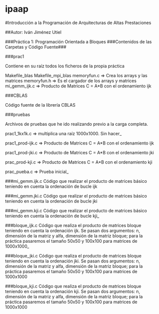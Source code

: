 ipaap
=====

#Introducción a la Programación de Arquitecturas de Altas Prestaciones

##Autor: Iván Jiménez Utiel

###Práctica 1: Programación Orientada a Bloques
###Contenidos de las Carpetas y Código Fuente###

###prac1

Contiene en su raíz todos los ficheros de la propia práctica

Makefile_blas
Makefile_mpi_blas
memoryfun.c		=> Crea los arrays y las matrices
memoryfun.h		=> Es el cargador de los arrays y matrices
mi_gemm_ijk.c   => Producto de Matrices C = A*B con el ordenamiento ijk

###CBLAS

Código fuente de la librería CBLAS

###pruebas

Archivos de pruebas que he ido realizando previo a la carga completa.

prac1_1kx1k.c			=> multiplica una raíz 1000x1000. Sin hacer_

prac1_prod-ijk.c		=> Producto de Matrices C = A*B con el ordenamiento ijk

prac1_prod-jki.c		=> Producto de Matrices C = A*B con el ordenamiento jki

prac_prod-kji.c			=> Producto de Matrices C = A*B con el ordenamiento kji

prac_pueba.c			=> Prueba inicial_

###mi_gemm.ijk.c
Código que realizar el producto de matrices básico teniendo en cuenta la ordenación de bucle ijk

###mi_gemm.jki.c
Código que realizar el producto de matrices básico teniendo en cuenta la ordenación de bucle jki

###mi_gemm.kji.c
Código que realizar el producto de matrices básico teniendo en cuenta la ordenación de bucle kji_

###bloque_ijk.c
Código que realiza el producto de matrices bloque teniendo en cuenta la ordenación ijk. 
Se pasan dos argumentos: n, dimensión de la matriz y alfa, dimensión de la matriz bloque; para la práctica pasaremos el tamaño 50x50 y 100x100 para matrices de 1000x1000_

###bloque_jki.c
Código que realiza el producto de matrices bloque teniendo en cuenta la ordenación jki. 
Se pasan dos argumentos: n, dimensión de la matriz y alfa, dimensión de la matriz bloque; para la práctica pasaremos el tamaño 50x50 y 100x100 para matrices de 1000x1000

###bloque_kji.c
Código que realiza el producto de matrices bloque teniendo en cuenta la ordenación kji. 
Se pasan dos argumentos: n, dimensión de la matriz y alfa, dimensión de la matriz bloque; para la práctica pasaremos el tamaño 50x50 y 100x100 para matrices de 1000x1000

